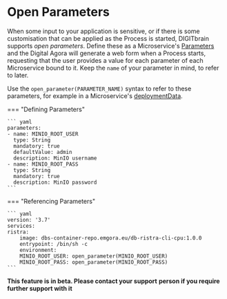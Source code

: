 # Open Parameters

When some input to your application is sensitive, or if
there is some customisation that can be applied as the Process
is started, DIGITbrain supports *open parameters*. Define these
as a Microservice's [Parameters](/attributes/microservice/#parameters)
and the Digital Agora will generate a web form when a Process starts,
requesting that the user provides a value for each parameter of each
Microservice bound to it. Keep the `name` of your parameter in mind, to
refer to later.

Use the `open_parameter(PARAMETER_NAME)` syntax to refer to these parameters,
for example in a Microservice's [deploymentData](/attributes/microservice/#deployment-data). 

=== "Defining Parameters"

    ``` yaml     
    parameters:
    - name: MINIO_ROOT_USER
      type: String
      mandatory: true
      defaultValue: admin
      description: MinIO username
    - name: MINIO_ROOT_PASS
      type: String
      mandatory: true
      description: MinIO password
    ```

=== "Referencing Parameters"

    ``` yaml     
    version: '3.7'
    services:
    ristra:
        image: dbs-container-repo.emgora.eu/db-ristra-cli-cpu:1.0.0
        entrypoint: /bin/sh -c
        environment:
        MINIO_ROOT_USER: open_parameter(MINIO_ROOT_USER)
        MINIO_ROOT_PASS: open_parameter(MINIO_ROOT_PASS)
    ```

**This feature is in beta. Please contact your support**
**person if you require further support with it**